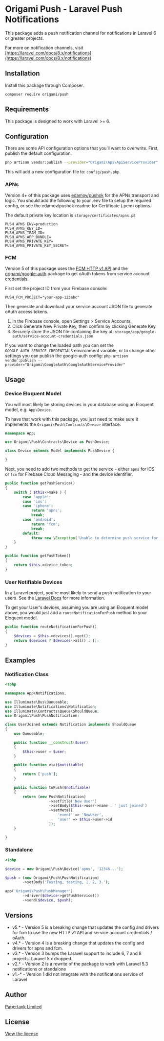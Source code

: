 # Origami Push - Laravel Push Notifications

This package adds a push notification channel for notifications in Laravel 6 or greater projects.

For more on notification channels, visit [https://laravel.com/docs/8.x/notifications](https://laravel.com/docs/8.x/notifications)

## Installation

Install this package through Composer.

```
composer require origami/push
```

## Requirements

This package is designed to work with Laravel >= 6.

## Configuration

There are some API configuration options that you’ll want to overwrite. First, publish the default configuration.

```bash
php artisan vendor:publish --provider="Origami\Api\ApiServiceProvider"
```

This will add a new configuration file to: `config/push.php`.

### APNs

Version 4+ of this package uses [edamov/pushok](https://github.com/edamov/pushok) for the APNs transport and logic. You should add the following to your .env file to setup the required config, or see the edamov/pushok readme for Certificate (.pem) options.

The default private key location is `storage/certificates/apns.p8`

```
PUSH_APNS_ENV=production
PUSH_APNS_KEY_ID=
PUSH_APNS_TEAM_ID=
PUSH_APNS_APP_BUNDLE=
PUSH_APNS_PRIVATE_KEY=
PUSH_APNS_PRIVATE_KEY_SECRET=
```

### FCM

Version 5 of this package uses the [FCM HTTP v1 API](https://firebase.google.com/docs/reference/fcm/rest/v1/projects.messages/send) and the [origami/google-auth](https://github.com/papertank/origami-google-auth) package to get oAuth tokens from service account credentials.

First set the project ID from your Firebase console:

```
PUSH_FCM_PROJECT="your-app-123abc"
```

Then generate and download your service account JSON file to generate oAuth access tokens.

1. In the Firebase console, open Settings > Service Accounts.
2. Click Generate New Private Key, then confirm by clicking Generate Key.
3. Securely store the JSON file containing the key at: `storage/app/google-auth/service-account-credentials.json`

If you want to change the loaded path you can set the `GOOGLE_AUTH_SERVICE_CREDENTIALS` environment variable, or to change other settings you can publish the google-auth config: `php artisan vendor:publish --provider="Origami\GoogleAuth\GoogleAuthServiceProvider"`

## Usage

### Device Eloquent Model

You will most likely be storing devices in your database using an Eloquent model, e.g. `App\Device`.

To have that work with this package, you just need to make sure it implements the `Origami\Push\Contracts\Device` interface.

```php
namespace App;

use Origami\Push\Contracts\Device as PushDevice;

class Device extends Model implements PushDevice {

}
```

Next, you need to add two methods to get the service - either `apns` for iOS or `fcm` for Firebase Cloud Messaging - and the device identifier.

```php
public function getPushService()
{
    switch ( $this->make ) {
        case 'apple':
        case 'ios':
        case 'iphone':
            return 'apns';
            break;
        case 'android':
            return 'fcm';
            break;
        default:
            throw new \Exception('Unable to determine push service for ' . $this->make);
    }
}

public function getPushToken()
{
    return $this->device_token;
}
```

### User Notifiable Devices

In a Laravel project, you're most likely to send a push notification to your users. See the [Laravel Docs](https://laravel.com/docs/8.x/notifications) for more information.

To get your User's devices, assuming you are using an Eloquent model above, you would just add a `routeNotificationForPush` method to your Eloquent model.

```php
public function routeNotificationForPush()
{
    $devices = $this->devices()->get();
    return $devices ? $devices->all() : [];
}
```

## Examples

### Notification Class

```php
<?php

namespace App\Notifications;

use Illuminate\Bus\Queueable;
use Illuminate\Notifications\Notification;
use Illuminate\Contracts\Queue\ShouldQueue;
use Origami\Push\PushNotification;

class UserJoined extends Notification implements ShouldQueue
{
    use Queueable;

    public function __construct($user)
    {
        $this->user = $user;
    }

    public function via($notifiable)
    {
        return ['push'];
    }

    public function toPush($notifiable)
    {
        return (new PushNotification)
                    ->setTitle('New User')
                    ->setBody($this->user->name . ' just joined')
                    ->setMeta([
                        'event' => 'NewUser',
                        'user' => $this->user->id
                    ]);
    }

}
```

### Standalone

```php
<?php

$device = new Origami\Push\Device('apns', '12346...');

$push = (new Origami\Push\PushNotification)
        ->setBody('Testing, testing, 1, 2, 3.');

app('Origami\Push\PushManager')
		->driver($device->getPushService())
        ->send($device, $push);
```

## Versions
 - v5.* - Version 5 is a breaking change that updates the config and drivers for fcm to use the new HTTP v1 API and service account credentials / oAuth.
 - v4.* - Version 4 is a breaking change that updates the config and drivers for apns and fcm.
 - v3.* - Version 3 bumps the Laravel support to include 6, 7 and 8 projects. Laravel 5.x dropped.
 - v2.* - Version 2 is a rewrite of the package to work with Laravel 5.3 notifications or standalone
 - v1.-* - Version 1 did not integrate with the notifications service of Laravel

## Author
[Papertank Limited](http://papertank.com)

## License
[View the license](http://github.com/papertank/origami-push/blob/master/LICENSE)
